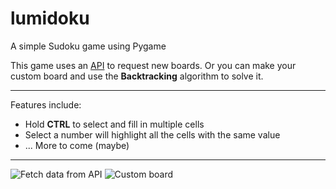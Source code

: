 # lumidoku
A simple Sudoku game using Pygame

This game uses an [API](https://sudoku-game-and-api.netlify.app/) to request new boards. Or you can make your custom board and use the **Backtracking** algorithm to solve it.

---
Features include:
- Hold **CTRL** to select and fill in multiple cells
- Select a number will highlight all the cells with the same value
- ... More to come (maybe)
---
![Fetch data from API](https://drive.google.com/file/d/1PtRNwDcJMUKCHsVA1jFZYK8CYOkB8Rkn/view?usp=drive_link)
![Custom board](https://drive.google.com/file/d/1pzRXCBKvGgugwFTLg7qpKIJshm002_xm/view?usp=drive_link)
